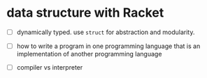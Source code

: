 # data structure with Racket

-[ ] dynamically typed. use ```struct``` for abstraction and modularity.
-[ ] how to write a program in one programming language that is an implementation of another programming language
-[ ] compiler vs interpreter

 

